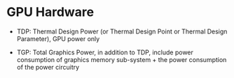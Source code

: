 # GPU Hardware

* TDP: Thermal Design Power (or Thermal Design Point or Thermal Design Parameter), GPU power only 

* TGP: Total Graphics Power, in addition to TDP, include power consumption of graphics memory sub-system + the power consumption of the power circuitry 